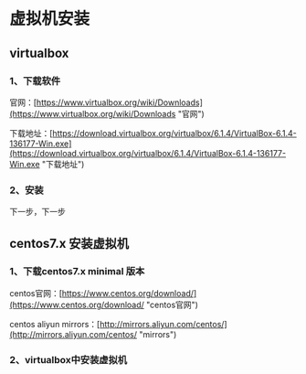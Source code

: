 # 虚拟机安装

## virtualbox 

### 1、下载软件

官网：[https://www.virtualbox.org/wiki/Downloads](https://www.virtualbox.org/wiki/Downloads "官网") 

下载地址：[https://download.virtualbox.org/virtualbox/6.1.4/VirtualBox-6.1.4-136177-Win.exe](https://download.virtualbox.org/virtualbox/6.1.4/VirtualBox-6.1.4-136177-Win.exe "下载地址")

### 2、安装
下一步，下一步


## centos7.x 安装虚拟机
### 1、下载centos7.x minimal 版本

centos官网：[https://www.centos.org/download/](https://www.centos.org/download/ "centos官网")

centos aliyun mirrors：[http://mirrors.aliyun.com/centos/](http://mirrors.aliyun.com/centos/ "mirrors")

### 2、virtualbox中安装虚拟机